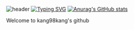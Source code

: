 ![header](https://capsule-render.vercel.app/api?type=Waving&color=auto&height=150&section=header&text=안녕하세요~!%20-_-&fontSize=50)
[![Typing SVG](https://readme-typing-svg.demolab.com?font=Fira+Code&pause=1000&color=A7B2F7&random=false&width=435&lines=Good+to+see+you)](https://git.io/typing-svg)
[![Anurag's GitHub stats](https://github-readme-stats.vercel.app/api?username=kang98kang)](https://github.com/anuraghazra/github-readme-stats)
<div>
  Welcome to kang98kang's github
</div>

